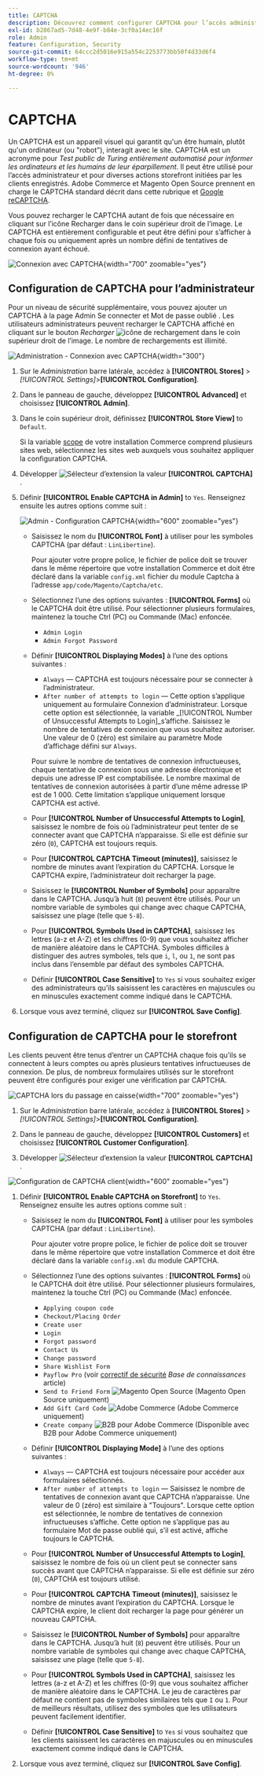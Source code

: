 ```yaml
---
title: CAPTCHA
description: Découvrez comment configurer CAPTCHA pour l’accès administrateur et diverses actions de storefront initiées par les clients enregistrés.
exl-id: b2867ad5-7d48-4e9f-b84e-3cf0a14ec16f
role: Admin
feature: Configuration, Security
source-git-commit: 64ccc2d5016e915a554c2253773bb50f4d33d6f4
workflow-type: tm+mt
source-wordcount: '946'
ht-degree: 0%

---
```


# CAPTCHA

Un CAPTCHA est un appareil visuel qui garantit qu&#39;un être humain, plutôt qu&#39;un ordinateur (ou &quot;robot&quot;), interagit avec le site. CAPTCHA est un acronyme pour _Test public de Turing entièrement automatisé pour informer les ordinateurs et les humains de leur éparpillement_. Il peut être utilisé pour l’accès administrateur et pour diverses actions storefront initiées par les clients enregistrés. Adobe Commerce et Magento Open Source prennent en charge le CAPTCHA standard décrit dans cette rubrique et [Google reCAPTCHA](security-google-recaptcha.md).

Vous pouvez recharger le CAPTCHA autant de fois que nécessaire en cliquant sur l’icône Recharger dans le coin supérieur droit de l’image. Le CAPTCHA est entièrement configurable et peut être défini pour s’afficher à chaque fois ou uniquement après un nombre défini de tentatives de connexion ayant échoué.

![Connexion avec CAPTCHA](./assets/customer-account-login-captcha.png){width="700" zoomable="yes"}

## Configuration de CAPTCHA pour l’administrateur

Pour un niveau de sécurité supplémentaire, vous pouvez ajouter un CAPTCHA à la page Admin Se connecter et Mot de passe oublié . Les utilisateurs administrateurs peuvent recharger le CAPTCHA affiché en cliquant sur le bouton _Recharger_ ![icône de rechargement](./assets/CAPTCHA-icon-reload.png) dans le coin supérieur droit de l’image. Le nombre de rechargements est illimité.

![Administration - Connexion avec CAPTCHA](./assets/security-captcha-admin.png){width="300"}

1. Sur le _Administration_ barre latérale, accédez à **[!UICONTROL Stores]** > _[!UICONTROL Settings]_>**[!UICONTROL Configuration]**.

1. Dans le panneau de gauche, développez **[!UICONTROL Advanced]** et choisissez **[!UICONTROL Admin]**.

1. Dans le coin supérieur droit, définissez **[!UICONTROL Store View]** to `Default`.

   Si la variable [scope](../getting-started/websites-stores-views.md#scope-settings) de votre installation Commerce comprend plusieurs sites web, sélectionnez les sites web auxquels vous souhaitez appliquer la configuration CAPTCHA.

1. Développer ![Sélecteur d’extension](../assets/icon-display-expand.png) la valeur **[!UICONTROL CAPTCHA]** .

1. Définir **[!UICONTROL Enable CAPTCHA in Admin]** to `Yes`. Renseignez ensuite les autres options comme suit :

   ![Admin - Configuration CAPTCHA](../configuration-reference/advanced/assets/admin-captcha.png){width="600" zoomable="yes"}

   - Saisissez le nom du **[!UICONTROL Font]** à utiliser pour les symboles CAPTCHA (par défaut : `LinLibertine`).

     Pour ajouter votre propre police, le fichier de police doit se trouver dans le même répertoire que votre installation Commerce et doit être déclaré dans la variable `config.xml` fichier du module Captcha à l’adresse `app/code/Magento/Captcha/etc`.

   - Sélectionnez l’une des options suivantes : **[!UICONTROL Forms]** où le CAPTCHA doit être utilisé. Pour sélectionner plusieurs formulaires, maintenez la touche Ctrl (PC) ou Commande (Mac) enfoncée.

      - `Admin Login`
      - `Admin Forgot Password`

   - Définir **[!UICONTROL Displaying Modes]** à l’une des options suivantes :

      - `Always` — CAPTCHA est toujours nécessaire pour se connecter à l’administrateur.
      - `After number of attempts to login` — Cette option s’applique uniquement au formulaire Connexion d’administrateur. Lorsque cette option est sélectionnée, la variable _[!UICONTROL Number of Unsuccessful Attempts to Login]_s’affiche. Saisissez le nombre de tentatives de connexion que vous souhaitez autoriser. Une valeur de 0 (zéro) est similaire au paramètre Mode d’affichage défini sur `Always`.

     Pour suivre le nombre de tentatives de connexion infructueuses, chaque tentative de connexion sous une adresse électronique et depuis une adresse IP est comptabilisée. Le nombre maximal de tentatives de connexion autorisées à partir d’une même adresse IP est de 1 000. Cette limitation s’applique uniquement lorsque CAPTCHA est activé.

   - Pour **[!UICONTROL Number of Unsuccessful Attempts to Login]**, saisissez le nombre de fois où l’administrateur peut tenter de se connecter avant que CAPTCHA n’apparaisse. Si elle est définie sur zéro (`0`), CAPTCHA est toujours requis.

   - Pour **[!UICONTROL CAPTCHA Timeout (minutes)]**, saisissez le nombre de minutes avant l’expiration du CAPTCHA. Lorsque le CAPTCHA expire, l’administrateur doit recharger la page.

   - Saisissez le **[!UICONTROL Number of Symbols]** pour apparaître dans le CAPTCHA. Jusqu’à huit (`8`) peuvent être utilisés. Pour un nombre variable de symboles qui change avec chaque CAPTCHA, saisissez une plage (telle que `5-8`).

   - Pour **[!UICONTROL Symbols Used in CAPTCHA]**, saisissez les lettres (a-z et A-Z) et les chiffres (0-9) que vous souhaitez afficher de manière aléatoire dans le CAPTCHA. Symboles difficiles à distinguer des autres symboles, tels que `i`, `l`, ou `1`, ne sont pas inclus dans l’ensemble par défaut des symboles CAPTCHA.

   - Définir **[!UICONTROL Case Sensitive]** to `Yes` si vous souhaitez exiger des administrateurs qu’ils saisissent les caractères en majuscules ou en minuscules exactement comme indiqué dans le CAPTCHA.

1. Lorsque vous avez terminé, cliquez sur **[!UICONTROL Save Config]**.

## Configuration de CAPTCHA pour le storefront

Les clients peuvent être tenus d’entrer un CAPTCHA chaque fois qu’ils se connectent à leurs comptes ou après plusieurs tentatives infructueuses de connexion. De plus, de nombreux formulaires utilisés sur le storefront peuvent être configurés pour exiger une vérification par CAPTCHA.

![CAPTCHA lors du passage en caisse](./assets/storefront-checkout-payment-captcha.png){width="700" zoomable="yes"}

1. Sur le _Administration_ barre latérale, accédez à **[!UICONTROL Stores]** > _[!UICONTROL Settings]_>**[!UICONTROL Configuration]**.

1. Dans le panneau de gauche, développez **[!UICONTROL Customers]** et choisissez **[!UICONTROL Customer Configuration]**.

1. Développer ![Sélecteur d’extension](../assets/icon-display-expand.png) la valeur **[!UICONTROL CAPTCHA]** .

![Configuration de CAPTCHA client](../configuration-reference/customers/assets/customer-configuration-captcha.png){width="600" zoomable="yes"}

1. Définir **[!UICONTROL Enable CAPTCHA on Storefront]** to `Yes`. Renseignez ensuite les autres options comme suit :

   - Saisissez le nom du **[!UICONTROL Font]** à utiliser pour les symboles CAPTCHA (par défaut : `LinLibertine`).

     Pour ajouter votre propre police, le fichier de police doit se trouver dans le même répertoire que votre installation Commerce et doit être déclaré dans la variable `config.xml` du module CAPTCHA.

   - Sélectionnez l’une des options suivantes : **[!UICONTROL Forms]** où le CAPTCHA doit être utilisé. Pour sélectionner plusieurs formulaires, maintenez la touche Ctrl (PC) ou Commande (Mac) enfoncée.

      - `Applying coupon code`
      - `Checkout/Placing Order`
      - `Create user`
      - `Login`
      - `Forgot password`
      - `Contact Us`
      - `Change password`
      - `Share Wishlist Form`
      - `Payflow Pro` (voir [correctif de sécurité](https://experienceleague.adobe.com/docs/commerce-knowledge-base/kb/troubleshooting/payments/paypal-payflow-pro-active-carding-activity.html) _Base de connaissances_ article)
      - `Send to Friend Form` ![Magento Open Source](../assets/open-source.svg) (Magento Open Source uniquement)
      - `Add Gift Card Code` ![Adobe Commerce](../assets/adobe-logo.svg) (Adobe Commerce uniquement)
      - `Create company` ![B2B pour Adobe Commerce](../assets/b2b.svg) (Disponible avec B2B pour Adobe Commerce uniquement)

   - Définir **[!UICONTROL Displaying Mode]** à l’une des options suivantes :

      - `Always` — CAPTCHA est toujours nécessaire pour accéder aux formulaires sélectionnés.
      - `After number of attempts to login` — Saisissez le nombre de tentatives de connexion avant que CAPTCHA n’apparaisse. Une valeur de 0 (zéro) est similaire à &quot;Toujours&quot;. Lorsque cette option est sélectionnée, le nombre de tentatives de connexion infructueuses s’affiche. Cette option ne s’applique pas au formulaire Mot de passe oublié qui, s’il est activé, affiche toujours le CAPTCHA.

   - Pour **[!UICONTROL Number of Unsuccessful Attempts to Login]**, saisissez le nombre de fois où un client peut se connecter sans succès avant que CAPTCHA n’apparaisse. Si elle est définie sur zéro (`0`), CAPTCHA est toujours utilisé.

   - Pour **[!UICONTROL CAPTCHA Timeout (minutes)]**, saisissez le nombre de minutes avant l’expiration du CAPTCHA. Lorsque le CAPTCHA expire, le client doit recharger la page pour générer un nouveau CAPTCHA.

   - Saisissez le **[!UICONTROL Number of Symbols]** pour apparaître dans le CAPTCHA. Jusqu’à huit (`8`) peuvent être utilisés. Pour un nombre variable de symboles qui change avec chaque CAPTCHA, saisissez une plage (telle que `5-8`).

   - Pour **[!UICONTROL Symbols Used in CAPTCHA]**, saisissez les lettres (a-z et A-Z) et les chiffres (0-9) que vous souhaitez afficher de manière aléatoire dans le CAPTCHA. Le jeu de caractères par défaut ne contient pas de symboles similaires tels que `I` ou `1`. Pour de meilleurs résultats, utilisez des symboles que les utilisateurs peuvent facilement identifier.

   - Définir **[!UICONTROL Case Sensitive]** to `Yes` si vous souhaitez que les clients saisissent les caractères en majuscules ou en minuscules exactement comme indiqué dans le CAPTCHA.

1. Lorsque vous avez terminé, cliquez sur **[!UICONTROL Save Config]**.
